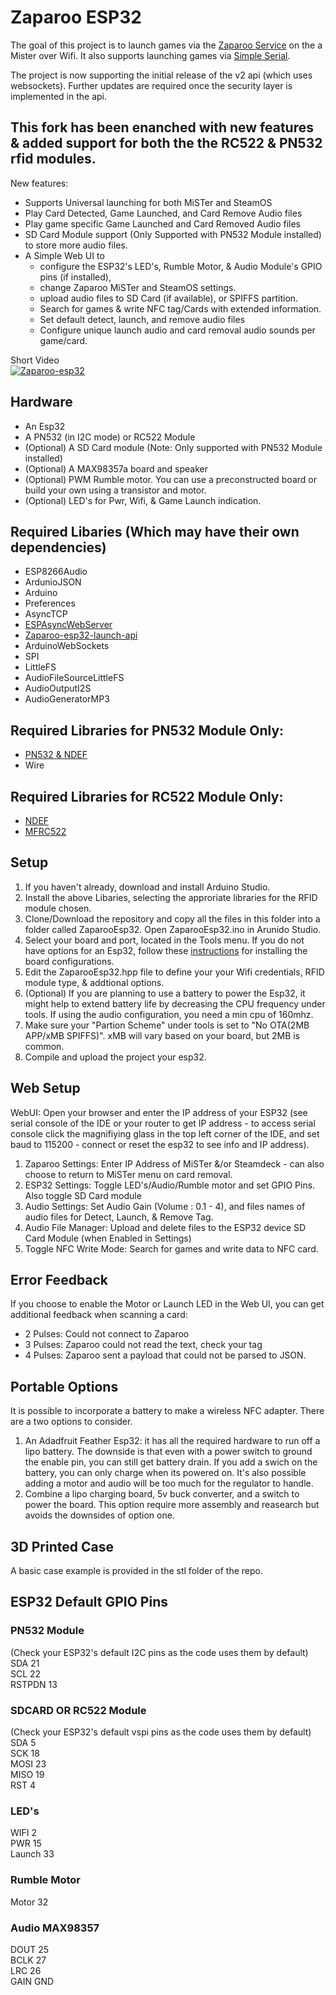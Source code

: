 # Zaparoo ESP32

The goal of this project is to launch games via the [Zaparoo Service](https://wiki.zaparoo.org/Main_Page) on the a Mister over Wifi. It also supports launching games via [Simple Serial](https://wiki.zaparoo.org/Reader_Drivers#Simple_Serial).

The project is now supporting the initial release of the v2 api (which uses websockets). Further updates are required once the security layer is implemented in the api.

## This fork has been enanched with new features & added support for both the the RC522 & PN532 rfid modules.  
New features:  
- Supports Universal launching for both MiSTer and SteamOS
- Play Card Detected, Game Launched, and Card Remove Audio files  
- Play game specific Game Launched and Card Removed Audio files  
- SD Card Module support (Only Supported with PN532 Module installed) to store more audio files.
- A Simple Web UI to
  - configure the ESP32's LED's, Rumble Motor, & Audio Module's GPIO pins (if installed),
  - change Zaparoo MiSTer and SteamOS settings.
  - upload audio files to SD Card (if available), or SPIFFS partition.
  - Search for games & write NFC tag/Cards with extended information.
  - Set default detect, launch, and remove audio files
  - Configure unique launch audio and card removal audio sounds per game/card.

Short Video  
[![Zaparoo-esp32](https://img.youtube.com/vi/U0me8gvgdw8/0.jpg)](https://youtu.be/U0me8gvgdw8)
  
## Hardware
* An Esp32
* A PN532 (in I2C mode) or RC522 Module
* (Optional) A SD Card module (Note: Only supported with PN532 Module installed)
* (Optional) A MAX98357a board and speaker
* (Optional) PWM Rumble motor. You can use a preconstructed board or build your own using a transistor and motor.
* (Optional) LED's for Pwr, Wifi, & Game Launch indication.  

## Required Libaries (Which may have their own dependencies)
* ESP8266Audio  
* ArdunioJSON
* Arduino
* Preferences
* AsyncTCP
* [ESPAsyncWebServer](https://github.com/MintyTrebor/ESPWebFileManager)
* [Zaparoo-esp32-launch-api](https://github.com/ZaparooProject/zaparoo-esp32-launch-api)  
* ArduinoWebSockets
* SPI
* LittleFS
* AudioFileSourceLittleFS
* AudioOutputI2S
* AudioGeneratorMP3  
  
## Required Libraries for PN532 Module Only:  
* [PN532 & NDEF](https://github.com/MintyTrebor/PN532)  
* Wire

## Required Libraries for RC522 Module Only:  
* [NDEF](https://github.com/TheNitek/NDEF)
* [MFRC522](https://github.com/MintyTrebor/rfid)  
  
## Setup
1. If you haven't already, download and install Arduino Studio.
2. Install the above Libaries, selecting the approriate libraries for the RFID module chosen.
3. Clone/Download the repository and copy all the files in this folder into a folder called ZaparooEsp32. Open ZaparooEsp32.ino in Arunido Studio.
4. Select your board and port, located in the Tools menu. If you do not have options for an Esp32, follow these [instructions](https://docs.sunfounder.com/projects/umsk/en/latest/03_esp32/esp32_start/03_install_esp32.html) for installing the board configurations.
5. Edit the ZaparooEsp32.hpp file to define your your Wifi credentials, RFID module type, & addtional options.
6. (Optional) If you are planning to use a battery to power the Esp32, it might help to extend battery life by decreasing the CPU frequency under tools. If using the audio configuration, you need a min cpu of 160mhz.
7. Make sure your "Partion Scheme" under tools is set to "No OTA(2MB APP/xMB SPIFFS)". xMB will vary based on your board, but 2MB is common. 
8. Compile and upload the project your esp32.

## Web Setup
WebUI: Open your browser and enter the IP address of your ESP32 (see serial console of the IDE or your router to get IP address - to access serial console click the magnifiying glass in the top left corner of the IDE, and set baud to 115200 - connect or reset the esp32 to see info and IP address).
1. Zaparoo Settings: Enter IP Address of MiSTer &/or Steamdeck - can also choose to return to MiSTer menu on card removal.
2. ESP32 Settings: Toggle LED's/Audio/Rumble motor and set GPIO Pins. Also toggle SD Card module
3. Audio Settings: Set Audio Gain (Volume : 0.1 - 4), and files names of audio files for Detect, Launch, & Remove Tag.
4. Audio File Manager: Upload and delete files to the ESP32 device SD Card Module (when Enabled in Settings)
5. Toggle NFC Write Mode: Search for games and write data to NFC card.  

## Error Feedback
If you choose to enable the Motor or Launch LED in the Web UI, you can get additional feedback when scanning a card:
* 2 Pulses: Could not connect to Zaparoo
* 3 Pulses: Zaparoo could not read the text, check your tag
* 4 Pulses: Zaparoo sent a payload that could not be parsed to JSON.

## Portable Options
It is possible to incorporate a battery to make a wireless NFC adapter. There are a two options to consider.
1. An Adadfruit Feather Esp32: it has all the required hardware to run off a lipo battery. The downside is that even with a power switch to ground the enable pin, you can still get battery drain. If you add a swich on the battery, you can only charge when its powered on. It's also possible adding a motor and audio will be too much for the regulator to handle.
2. Combine a lipo charging board, 5v buck converter, and a switch to power the board. This option require more assembly and reasearch but avoids the downsides of option one.

## 3D Printed Case  
A basic case example is provided in the stl folder of the repo.  

## ESP32 Default GPIO Pins  

### PN532 Module
(Check your ESP32's default I2C pins as the code uses them by default)    
SDA             21  
SCL             22  
RSTPDN          13  

### SDCARD OR RC522 Module
(Check your ESP32's default vspi pins as the code uses them by default)    
SDA     5  
SCK     18  
MOSI    23  
MISO    19  
RST     4  

### LED's
WIFI    2  
PWR     15  
Launch  33  

### Rumble Motor
Motor   32  

### Audio MAX98357
DOUT    25   
BCLK    27  
LRC     26  
GAIN    GND
